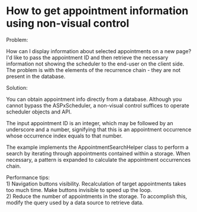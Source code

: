 # How to get appointment information using non-visual control


<p>Problem:</p><p>How can I display information about selected appointments on a new page? I'd like to pass the appointment ID and then retrieve the necessary information not showing the scheduler to the end-user on the client side. The problem is with the elements of the recurrence chain - they are not present in the database.</p><p>Solution:</p><p>You can obtain appointment info directly from a database. Although you cannot bypass the ASPxScheduler, a non-visual control suffices to operate scheduler objects and API. </p><p>The input appointment ID is an integer, which may be followed by an underscore and a number, signifying that this is an appointment occurrence whose occurrence index equals to that number.</p><p>The example implements the AppointmentSearchHelper class to perform a search by iterating through appointments contained within a storage. When necessary, a pattern is expanded to calculate the appointment occurrences chain.</p><p>Performance tips:<br />
1)  Navigation buttons visibility. Recalculation of target appointments takes too much time. Make buttons invisible to speed up the loop.<br />
2) Reduce the number of appointments in the storage. To accomplish this, modify the query used by a data source to retrieve data.</p>

<br/>


